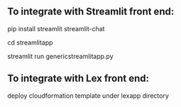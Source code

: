 ## To integrate with Streamlit front end:

pip install streamlit streamlit-chat

cd streamlitapp

streamlit run genericstreamlitapp.py

## To integrate with Lex front end:

deploy cloudformation template under lexapp directory 
